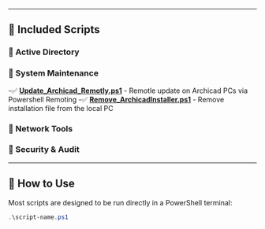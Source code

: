 
---

## 🥷 Included Scripts

### 🔹 Active Directory

### 🔹 System Maintenance

-✅ [**Update_Archicad_Remotly.ps1**](https://github.com/TechAsen/powershell-script/blob/main/Update_Archicad_Remotly.ps1) - Remotle update on Archicad PCs via Powershell Remoting
-✅ [**Remove_ArchicadInstaller.ps1**](https://github.com/TechAsen/powershell-script/blob/main/Remove_ArchicadInstaller.ps1) - Remove installation file from the local PC

### 🔹 Network Tools

### 🔹 Security & Audit

---

## 🚀 How to Use

Most scripts are designed to be run directly in a PowerShell terminal:

```powershell
.\script-name.ps1
